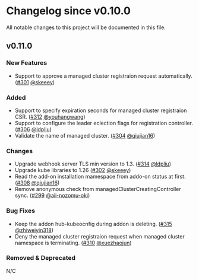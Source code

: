 # Changelog since v0.10.0
All notable changes to this project will be documented in this file.

## v0.11.0

### New Features
* Support to approve a managed cluster registraion request automatically. ([#301](https://github.com/open-cluster-management-io/registration/pull/301) [@skeeey](https://github.com/skeeey))

### Added
* Support to specify expiration seconds for managed cluster registraion CSR. ([#312](https://github.com/open-cluster-management-io/registration/pull/312) [@youhangwang](https://github.com/youhangwang))
* Support to configure the leader eclection flags for registration controller. ([#306](https://github.com/open-cluster-management-io/registration/pull/306) [@ldpliu](https://github.com/ldpliu))
* Validate the name of managed cluster. ([#304](https://github.com/open-cluster-management-io/registration/pull/304) [@qiujian16](https://github.com/qiujian16))

### Changes
* Upgrade webhook server TLS min version to 1.3. ([#314](https://github.com/open-cluster-management-io/registration/pull/314) [@ldpliu](https://github.com/ldpliu))
* Upgrade kube libraries to 1.26 ([#302](https://github.com/open-cluster-management-io/registration/pull/302) [@skeeey](https://github.com/skeeey))
* Read the add-on installation mamespace from addo-on status at first. ([#308](https://github.com/open-cluster-management-io/registration/pull/308) [@qiujian16](https://github.com/qiujian16))
* Remove anonymous check from managedClusterCreatingController sync. ([#299](https://github.com/open-cluster-management-io/registration/pull/299) [@aii-nozomu-oki](https://github.com/aii-nozomu-oki))

### Bug Fixes
* Keep the addon hub-kubeocnfig during addon is deleting. ([#315](https://github.com/open-cluster-management-io/registration/pull/315) [@zhiweiyin318](https://github.com/zhiweiyin318))
* Deny the managed cluster registraion request when managed cluster namespace is terminating. ([#310](https://github.com/open-cluster-management-io/registration/pull/310) [@xuezhaojun](https://github.com/xuezhaojun))

### Removed & Deprecated
N/C
